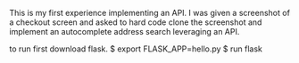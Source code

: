 This is my first experience implementing an API.
I was given a screenshot of a checkout screen and asked to hard code clone the screenshot and implement an autocomplete address search leveraging an API.

to run first download flask.
$ export FLASK_APP=hello.py
$ run flask